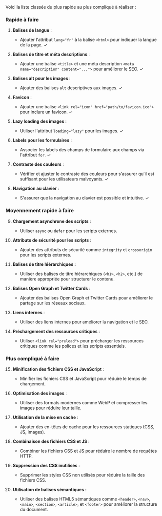 Voici la liste classée du plus rapide au plus compliqué à réaliser :

### Rapide à faire
1. **Balises de langue** :
   - Ajouter l'attribut `lang="fr"` à la balise `<html>` pour indiquer la langue de la page. ✓

2. **Balises de titre et méta descriptions** :
   - Ajouter une balise `<title>` et une méta description `<meta name="description" content="...">` pour améliorer le SEO. ✓

3. **Balises alt pour les images** :
   - Ajouter des balises `alt` descriptives aux images. ✓

4. **Favicon** :
   - Ajouter une balise `<link rel="icon" href="path/to/favicon.ico">` pour inclure un favicon. ✓

5. **Lazy loading des images** :
   - Utiliser l'attribut `loading="lazy"` pour les images. ✓

6. **Labels pour les formulaires** :
   - Associer les labels des champs de formulaire aux champs via l'attribut `for`. ✓

7. **Contraste des couleurs** :
   - Vérifier et ajuster le contraste des couleurs pour s'assurer qu'il est suffisant pour les utilisateurs malvoyants. ✓

8. **Navigation au clavier** :
   - S'assurer que la navigation au clavier est possible et intuitive. ✓

### Moyennement rapide à faire
9. **Chargement asynchrone des scripts** :
   - Utiliser `async` ou `defer` pour les scripts externes.

10. **Attributs de sécurité pour les scripts** :
    - Ajouter des attributs de sécurité comme `integrity` et `crossorigin` pour les scripts externes.

11. **Balises de titre hiérarchiques** :
    - Utiliser des balises de titre hiérarchiques (`<h1>`, `<h2>`, etc.) de manière appropriée pour structurer le contenu.

12. **Balises Open Graph et Twitter Cards** :
    - Ajouter des balises Open Graph et Twitter Cards pour améliorer le partage sur les réseaux sociaux.

13. **Liens internes** :
    - Utiliser des liens internes pour améliorer la navigation et le SEO.

14. **Préchargement des ressources critiques** :
    - Utiliser `<link rel="preload">` pour précharger les ressources critiques comme les polices et les scripts essentiels.

### Plus compliqué à faire
15. **Minification des fichiers CSS et JavaScript** :
    - Minifier les fichiers CSS et JavaScript pour réduire le temps de chargement.

16. **Optimisation des images** :
    - Utiliser des formats modernes comme WebP et compresser les images pour réduire leur taille.

17. **Utilisation de la mise en cache** :
    - Ajouter des en-têtes de cache pour les ressources statiques (CSS, JS, images).

18. **Combinaison des fichiers CSS et JS** :
    - Combiner les fichiers CSS et JS pour réduire le nombre de requêtes HTTP.

19. **Suppression des CSS inutilisés** :
    - Supprimer les styles CSS non utilisés pour réduire la taille des fichiers CSS.

20. **Utilisation de balises sémantiques** :
    - Utiliser des balises HTML5 sémantiques comme `<header>`, `<nav>`, `<main>`, `<section>`, `<article>`, et `<footer>` pour améliorer la structure du document.